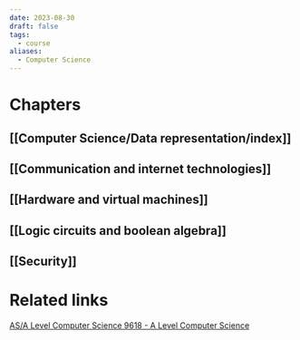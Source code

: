 ```yaml
---
date: 2023-08-30
draft: false
tags:
  - course
aliases:
  - Computer Science
---
```


# Chapters

## [[Computer Science/Data representation/index]]
## [[Communication and internet technologies]]
## [[Hardware and virtual machines]]
## [[Logic circuits and boolean algebra]]
## [[Security]]

# Related links

[AS/A Level Computer Science 9618 - A Level Computer Science](https://learnlearn.uk/alevelcs/)